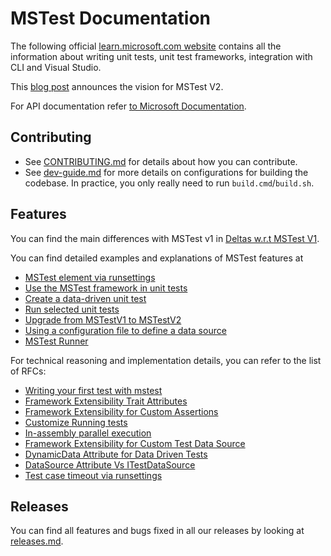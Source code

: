 # MSTest Documentation

The following official [learn.microsoft.com website](https://learn.microsoft.com/visualstudio/test/unit-test-basics) contains all the information about writing unit tests, unit test frameworks, integration with CLI and Visual Studio.

This [blog post](https://devblogs.microsoft.com/devops/mstest-v2-now-and-ahead/) announces the vision for MSTest V2.

For API documentation refer [to Microsoft Documentation](https://docs.microsoft.com/dotnet/api/microsoft.visualstudio.testtools.unittesting).

## Contributing

- See [CONTRIBUTING.md](../CONTRIBUTING.md) for details about how you can contribute.
- See [dev-guide.md](dev-guide.md) for more details on configurations for building the codebase. In practice, you only really need to run `build.cmd`/`build.sh`.

## Features

You can find the main differences with MSTest v1 in [Deltas w.r.t MSTest V1](delta-with-MSTestV1.md).

You can find detailed examples and explanations of MSTest features at

- [MSTest element via runsettings](https://learn.microsoft.com/visualstudio/test/configure-unit-tests-by-using-a-dot-runsettings-file#mstest-element)
- [Use the MSTest framework in unit tests](https://learn.microsoft.com/visualstudio/test/using-microsoft-visualstudio-testtools-unittesting-members-in-unit-tests)
- [Create a data-driven unit test](https://learn.microsoft.com/visualstudio/test/how-to-create-a-data-driven-unit-test)
- [Run selected unit tests](https://learn.microsoft.com/dotnet/core/testing/selective-unit-tests?pivots=mstest)
- [Upgrade from MSTestV1 to MSTestV2](https://learn.microsoft.com/visualstudio/test/mstest-update-to-mstestv2)
- [Using a configuration file to define a data source](https://learn.microsoft.com/visualstudio/test/walkthrough-using-a-configuration-file-to-define-a-data-source)
- [MSTest Runner](https://learn.microsoft.com/dotnet/core/testing/unit-testing-mstest-runner-intro)

For technical reasoning and implementation details, you can refer to the list of RFCs:

- [Writing your first test with mstest](https://learn.microsoft.com/dotnet/core/testing/unit-testing-with-mstest)
- [Framework Extensibility Trait Attributes](RFCs/001-Framework-Extensibility-Trait-Attributes.md)
- [Framework Extensibility for Custom Assertions](RFCs/002-Framework-Extensibility-Custom-Assertions.md)
- [Customize Running tests](RFCs/003-Customize-Running-Tests.md)
- [In-assembly parallel execution](RFCs/004-In-Assembly-Parallel-Execution.md)
- [Framework Extensibility for Custom Test Data Source](RFCs/005-Framework-Extensibility-Custom-DataSource.md)
- [DynamicData Attribute for Data Driven Tests](RFCs/006-DynamicData-Attribute.md)
- [DataSource Attribute Vs ITestDataSource](RFCs/007-DataSource-Attribute-VS-ITestDataSource.md)
- [Test case timeout via runsettings](RFCs/008-TestCase-Timeout.md)

## Releases

You can find all features and bugs fixed in all our releases by looking at [releases.md](releases.md).
